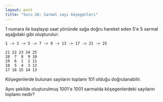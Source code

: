 ```yaml
---
layout: post
title: "Soru 28: Sarmal sayı köşegenleri"
---
```


1 numara ile başlayıp saat yönünde sağa doğru hareket eden 5'e 5 sarmal aşağıdaki gibi oluşturulur:

`1 -> 3 -> 5 -> 7 -> 9 -> 13 -> 17 -> 21 -> 25`

```
21 22 23 24 25
20  7  8  9 10
19  6  1  2 11
18  5  4  3 12
17 16 15 14 13
```
Köşegenlerde bulunan sayıların toplamı 101 olduğu doğrulanabilir.

Aynı şekilde oluşturulmuş 1001'e 1001 sarmalda köşegenlerdeki sayıların toplamı nedir?
